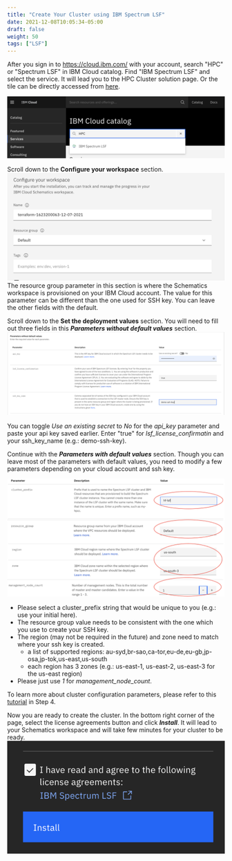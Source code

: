 ```yaml
---
title: "Create Your Cluster using IBM Spectrum LSF"
date: 2021-12-08T10:05:34-05:00
draft: false
weight: 50 
tags: ["LSF"]
---
```



After you sign in to https://cloud.ibm.com/ with your account, search "HPC" or "Spectrum LSF" in IBM Cloud catalog. Find "IBM Spectrum LSF" and select the service. It will lead you to the HPC Cluster solution page. Or the tile can be directly accessed from [here](https://cloud.ibm.com/catalog/content/terraform-1623200063-71606cab-c6e1-4f95-a47a-2ce541dcbed8-global).

![HPC Cluster Catalog](/images/setup-lsf-cluster/hpc_catalog.png)

Scroll down to the **Configure your workspace** section.
![catalog](/images/setup-lsf-cluster/config-ws.png)
The resource group parameter in this section is where the Schematics workspace is provisioned on your IBM Cloud account. 
The value for this parameter can be different than the one used for SSH key.
You can leave the other fields with the default.

Scroll down to the **Set the deployment values** section. You will need to fill out three fields in this **_Parameters without default values_** section.
![catalog](/images/setup-lsf-cluster/hpc_required_values.png)

You can toggle _Use an existing secret_ to _No_ for the _api_key_ parameter and paste your api key saved earlier.
Enter "true" for _lsf_license_confirmatin_ and your ssh_key_name (e.g.: demo-ssh-key).

Continue with the **_Parameters with default values_** section. Though you can leave most of the parameters with default values, you need to
modify a few parameters depending on your cloud account and ssh key.

![catalog](/images/setup-lsf-cluster/hpc_fixed_values.png)

* Please select a cluster_prefix string that would be unique to you (e.g.: use your initial here).
* The resource group value needs to be consistent with the one which you use to create your SSH key.
* The region (may not be required in the future) and zone need to match where your ssh key is created.
  * a list of supported regions: au-syd,br-sao,ca-tor,eu-de,eu-gb,jp-osa,jp-tok,us-east,us-south
  * each region has 3 zones (e.g.: us-east-1, us-east-2, us-east-3 for the us-east region)
* Please just use _1_ for _management_node_count_.

To learn more about cluster configuration parameters, please refer to this [tutorial](https://cloud.ibm.com/docs/ibm-spectrum-lsf?topic=ibm-spectrum-lsf-using-hpc-cluster) in Step 4.

Now you are ready to create the cluster. In the bottom right corner of the page, select the license agreements button and click **_Install_**. It will lead to your Schematics workspace and will take few minutes for your cluster to be ready.
![catalog](/images/setup-lsf-cluster/lsf_install.png)
